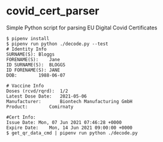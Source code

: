 # covid_cert_parser
Simple Python script for parsing EU Digital Covid Certificates

```shell
$ pipenv install
$ pipenv run python ./decode.py --test
# Identity Info
SURNAME(S):	Bloggs
FORENAME(S):	Jane
ID SURNAME(S):	BLOGGS
ID FORENAME(S):	JANE
DOB:		1988-06-07

# Vaccine Info
Doses (rcvd/rqrd):	1/2
Latest Dose Date:	2021-05-06
Manufacturer:		Biontech Manufacturing GmbH
Product:		Comirnaty

#Cert Info:
Issue Date:	Mon, 07 Jun 2021 07:46:28 +0000
Expire Date:	Mon, 14 Jun 2021 09:00:00 +0000
$ get_qr_data_cmd | pipenv run python ./decode.py
```
